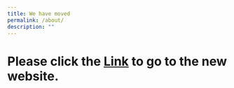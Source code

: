 ```yaml
---
title: We have moved
permalink: /about/
description: ""
---
```


# Please click  the [Link](http://www.wsg.gov.sg) to go to the new website.
